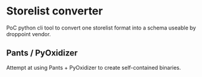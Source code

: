 # Storelist converter

PoC python cli tool to convert one storelist format into a schema useable by droppoint vendor.

## Pants / PyOxidizer

Attempt at using Pants + PyOxidizer to create self-contained binaries.
